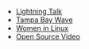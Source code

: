 - [Lightning Talk](lightning-talk.pdf)
- [Tampa Bay Wave](http://www.tampabaywave.org)
- [Women in Linux](http://www.womeninlinux.com)
- [Open Source Video](https://www.youtube.com/watch?v=Tyd0FO0tko8)
